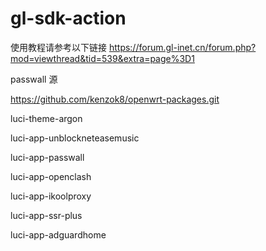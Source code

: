 # gl-sdk-action
使用教程请参考以下链接
https://forum.gl-inet.cn/forum.php?mod=viewthread&tid=539&extra=page%3D1

passwall 源

https://github.com/kenzok8/openwrt-packages.git

luci-theme-argon

luci-app-unblockneteasemusic

luci-app-passwall

luci-app-openclash

luci-app-ikoolproxy

luci-app-ssr-plus

luci-app-adguardhome
